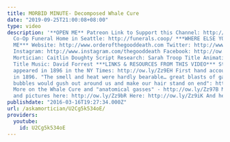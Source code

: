 ```yaml
---
title: MORBID MINUTE- Decomposed Whale Cure
date: "2019-09-25T21:00:08+08:00"
type: video
description: '**OPEN ME** Patreon Link to Support this Channel: http://www.patreon.com/thegooddeath
  Co-Op Funeral Home in Seattle: http://funerals.coop/ ***WHERE ELSE YOU CAN FIND
  ME*** Website: http://www.orderofthegooddeath.com Twitter: http://www.twitter.com/thegooddeath
  Instagram: http://www.instagram.com/thegooddeath Facebook: http://ow.ly/Zz8PW ***CREDITS***
  Mortician: Caitlin Doughty Script Research: Sarah Troop Title Animation: Ariel Hart
  Title Music: David Forrest ***LINKS & RESOURCES FROM THIS VIDEO*** Story, as it
  appeared in 1896 in the NY Times: http://ow.ly/Zz9EH First hand account published
  in 1896. "The smell and heat were hardly bearable… great blasts of gas and horrible
  bubbles would gush out around us and make our hair stand on end": http://ow.ly/Zz90X
  More on the Whale Cure and "anatomical gasses" - http://ow.ly/Zz97B More reading
  and pictures here: http://ow.ly/Zz9bR Here: http://ow.ly/Zz9iK And here: http://ow.ly/Zz9nJ'
publishdate: "2016-03-16T19:27:34.000Z"
url: /askamortician/U2Cg5k534oE/
providers:
  youtube:
    id: U2Cg5k534oE
---
```

